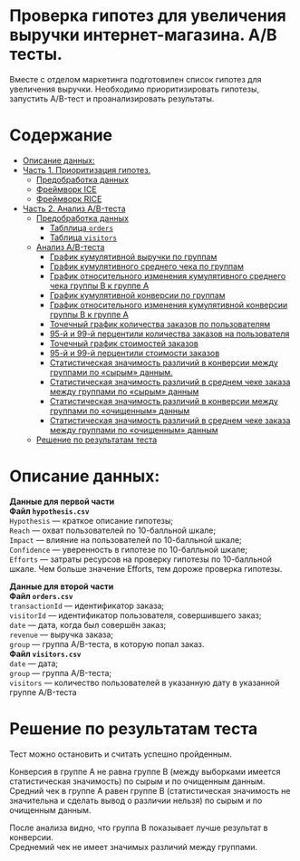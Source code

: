 # Проверка гипотез для увеличения выручки интернет-магазина. А/В тесты.

Вместе с отделом маркетинга подготовилен список гипотез для увеличения выручки. Необходимо приоритизировать гипотезы, запустить A/B-тест и проанализировать результаты.
<a id='intro'></a>

<h1>Содержание<span class="tocSkip"></span></h1>
<div class="toc"><ul class="toc-item"><li><span><a href="#Описание-данных:" data-toc-modified-id="Описание-данных:-1">Описание данных:</a></span></li><li><span><a href="#Часть-1.-Приоритизация-гипотез." data-toc-modified-id="Часть-1.-Приоритизация-гипотез.-2">Часть 1. Приоритизация гипотез.</a></span><ul class="toc-item"><li><span><a href="#Предобработка-данных" data-toc-modified-id="Предобработка-данных-2.1">Предобработка данных</a></span></li><li><span><a href="#Фреймворк-ICE" data-toc-modified-id="Фреймворк-ICE-2.2">Фреймворк ICE</a></span></li><li><span><a href="#Фреймворк-RICE" data-toc-modified-id="Фреймворк-RICE-2.3">Фреймворк RICE</a></span></li></ul></li><li><span><a href="#Часть-2.-Анализ-A/B-теста" data-toc-modified-id="Часть-2.-Анализ-A/B-теста-3">Часть 2. Анализ A/B-теста</a></span><ul class="toc-item"><li><span><a href="#Предобработка-данных" data-toc-modified-id="Предобработка-данных-3.1">Предобработка данных</a></span><ul class="toc-item"><li><span><a href="#Табллица-orders" data-toc-modified-id="Табллица-orders-3.1.1">Табллица <code>orders</code></a></span></li><li><span><a href="#Таблица-visitors" data-toc-modified-id="Таблица-visitors-3.1.2">Таблица <code>visitors</code></a></span></li></ul></li><li><span><a href="#Анализ-A/B-теста" data-toc-modified-id="Анализ-A/B-теста-3.2">Анализ A/B-теста</a></span><ul class="toc-item"><li><span><a href="#График-кумулятивной-выручки-по-группам" data-toc-modified-id="График-кумулятивной-выручки-по-группам-3.2.1">График кумулятивной выручки по группам</a></span></li><li><span><a href="#График-кумулятивного-среднего-чека-по-группам" data-toc-modified-id="График-кумулятивного-среднего-чека-по-группам-3.2.2">График кумулятивного среднего чека по группам</a></span></li><li><span><a href="#График-относительного-изменения-кумулятивного-среднего-чека-группы-B-к-группе-A" data-toc-modified-id="График-относительного-изменения-кумулятивного-среднего-чека-группы-B-к-группе-A-3.2.3">График относительного изменения кумулятивного среднего чека группы B к группе A</a></span></li><li><span><a href="#График-кумулятивной-конверсии-по-группам" data-toc-modified-id="График-кумулятивной-конверсии-по-группам-3.2.4">График кумулятивной конверсии по группам</a></span></li><li><span><a href="#График-относительного-изменения-кумулятивной-конверсии-группы-B-к-группе-A" data-toc-modified-id="График-относительного-изменения-кумулятивной-конверсии-группы-B-к-группе-A-3.2.5">График относительного изменения кумулятивной конверсии группы B к группе A</a></span></li><li><span><a href="#Точечный-график-количества-заказов-по-пользователям" data-toc-modified-id="Точечный-график-количества-заказов-по-пользователям-3.2.6">Точечный график количества заказов по пользователям</a></span></li><li><span><a href="#95-й-и-99-й-перцентили-количества-заказов-на-пользователя" data-toc-modified-id="95-й-и-99-й-перцентили-количества-заказов-на-пользователя-3.2.7">95-й и 99-й перцентили количества заказов на пользователя</a></span></li><li><span><a href="#Точечный-график-стоимостей-заказов" data-toc-modified-id="Точечный-график-стоимостей-заказов-3.2.8">Точечный график стоимостей заказов</a></span></li><li><span><a href="#95-й-и-99-й-перцентили-стоимости-заказов" data-toc-modified-id="95-й-и-99-й-перцентили-стоимости-заказов-3.2.9">95-й и 99-й перцентили стоимости заказов</a></span></li><li><span><a href="#Cтатистическая-значимость-различий-в-конверсии-между-группами-по-«сырым»-данным." data-toc-modified-id="Cтатистическая-значимость-различий-в-конверсии-между-группами-по-«сырым»-данным.-3.2.10">Cтатистическая значимость различий в конверсии между группами по «сырым» данным.</a></span></li><li><span><a href="#Статистическая-значимость-различий-в-среднем-чеке-заказа-между-группами-по-«сырым»-данным" data-toc-modified-id="Статистическая-значимость-различий-в-среднем-чеке-заказа-между-группами-по-«сырым»-данным-3.2.11">Статистическая значимость различий в среднем чеке заказа между группами по «сырым» данным</a></span></li><li><span><a href="#Cтатистическая-значимость-различий-в-конверсии-между-группами-по-«очищенным»-данным" data-toc-modified-id="Cтатистическая-значимость-различий-в-конверсии-между-группами-по-«очищенным»-данным-3.2.12">Cтатистическая значимость различий в конверсии между группами по «очищенным» данным</a></span></li><li><span><a href="#Cтатистическая-значимость-различий-в-среднем-чеке-заказа-между-группами-по-«очищенным»-данным" data-toc-modified-id="Cтатистическая-значимость-различий-в-среднем-чеке-заказа-между-группами-по-«очищенным»-данным-3.2.13">Cтатистическая значимость различий в среднем чеке заказа между группами по «очищенным» данным</a></span></li></ul></li><li><span><a href="#Решение-по-результатам-теста" data-toc-modified-id="Решение-по-результатам-теста-3.3">Решение по результатам теста</a></span></li></ul></li></ul></div>

# Описание данных:


**Данные для первой части**  
**Файл `hypothesis.csv`**  
`Hypothesis` — краткое описание гипотезы;  
`Reach` — охват пользователей по 10-балльной шкале;  
`Impact` — влияние на пользователей по 10-балльной шкале;  
`Confidence` — уверенность в гипотезе по 10-балльной шкале;  
`Efforts` — затраты ресурсов на проверку гипотезы по 10-балльной шкале. Чем больше значение Efforts, тем дороже проверка гипотезы.  

**Данные для второй части**  
**Файл `orders.csv`**  
`transactionId` — идентификатор заказа;  
`visitorId` — идентификатор пользователя, совершившего заказ;  
`date` — дата, когда был совершён заказ;  
`revenue` — выручка заказа;  
`group` — группа A/B-теста, в которую попал заказ.  
**Файл `visitors.csv`**  
`date` — дата;  
`group` — группа A/B-теста;  
`visitors` — количество пользователей в указанную дату в указанной группе A/B-теста  


# Решение по результатам теста

Тест можно остановить и считать успешно пройденным.  

Конверсия в группе A не равна группе B (между выборками имеется статистическая значимость) по сырым и по очищенным данным.  
Средний чек в группе A равен группе B (статистическая значимость не значительна и сделать вывод о различии нельзя) по сырым и по очищенным данным.  

После анализа видно, что группа В показывает лучше результат в конверсии.  
Среднемий чек не имеет значимых различий между группами.
